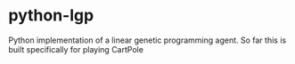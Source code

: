 # python-lgp  

Python implementation of a linear genetic programming agent. So far this is built specifically for playing CartPole
